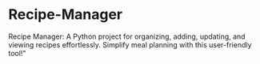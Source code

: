# Recipe-Manager
Recipe Manager: A Python project for organizing, adding, updating, and viewing recipes effortlessly. Simplify meal planning with this user-friendly tool!"
